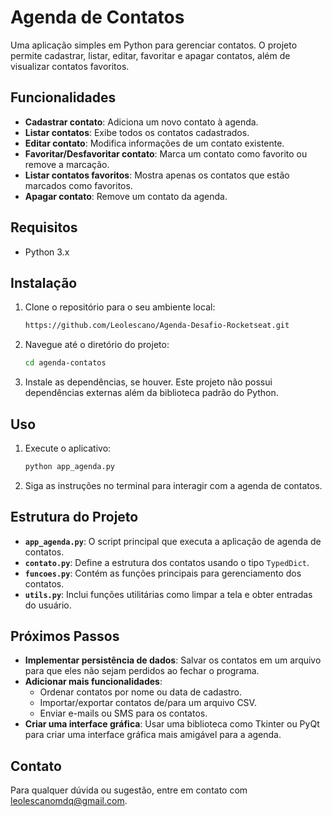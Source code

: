 # Agenda de Contatos

Uma aplicação simples em Python para gerenciar contatos. O projeto permite cadastrar, listar, editar, favoritar e apagar contatos, além de visualizar contatos favoritos.

## Funcionalidades

- **Cadastrar contato**: Adiciona um novo contato à agenda.
- **Listar contatos**: Exibe todos os contatos cadastrados.
- **Editar contato**: Modifica informações de um contato existente.
- **Favoritar/Desfavoritar contato**: Marca um contato como favorito ou remove a marcação.
- **Listar contatos favoritos**: Mostra apenas os contatos que estão marcados como favoritos.
- **Apagar contato**: Remove um contato da agenda.

## Requisitos

- Python 3.x

## Instalação

1. Clone o repositório para o seu ambiente local:
    ```bash
   https://github.com/Leolescano/Agenda-Desafio-Rocketseat.git
    ```

2. Navegue até o diretório do projeto:
    ```bash
    cd agenda-contatos
    ```

3. Instale as dependências, se houver. Este projeto não possui dependências externas além da biblioteca padrão do Python.

## Uso

1. Execute o aplicativo:
    ```bash
    python app_agenda.py
    ```

2. Siga as instruções no terminal para interagir com a agenda de contatos.

## Estrutura do Projeto

- **`app_agenda.py`**: O script principal que executa a aplicação de agenda de contatos.
- **`contato.py`**: Define a estrutura dos contatos usando o tipo `TypedDict`.
- **`funcoes.py`**: Contém as funções principais para gerenciamento dos contatos.
- **`utils.py`**: Inclui funções utilitárias como limpar a tela e obter entradas do usuário.

## Próximos Passos 

- **Implementar persistência de dados**: Salvar os contatos em um arquivo para que eles não sejam perdidos ao fechar o programa.
- **Adicionar mais funcionalidades**:
  - Ordenar contatos por nome ou data de cadastro.
  - Importar/exportar contatos de/para um arquivo CSV.
  - Enviar e-mails ou SMS para os contatos.
- **Criar uma interface gráfica**: Usar uma biblioteca como Tkinter ou PyQt para criar uma interface gráfica mais amigável para a agenda.


## Contato

Para qualquer dúvida ou sugestão, entre em contato com [leolescanomdq@gmail.com](leolescanomdq@gmail.com).
